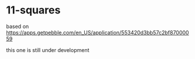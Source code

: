 # 11-squares

based on https://apps.getpebble.com/en_US/application/553420d3bb57c2bf87000059

this one is still under development

